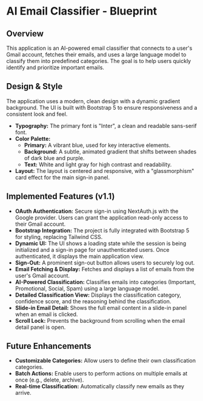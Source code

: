 
# AI Email Classifier - Blueprint

## Overview

This application is an AI-powered email classifier that connects to a user's Gmail account, fetches their emails, and uses a large language model to classify them into predefined categories. The goal is to help users quickly identify and prioritize important emails.

## Design & Style

The application uses a modern, clean design with a dynamic gradient background. The UI is built with Bootstrap 5 to ensure responsiveness and a consistent look and feel.

*   **Typography:** The primary font is "Inter", a clean and readable sans-serif font.
*   **Color Palette:**
    *   **Primary:** A vibrant blue, used for key interactive elements.
    *   **Background:** A subtle, animated gradient that shifts between shades of dark blue and purple.
    *   **Text:** White and light gray for high contrast and readability.
*   **Layout:** The layout is centered and responsive, with a "glassmorphism" card effect for the main sign-in panel.

## Implemented Features (v1.1)

*   **OAuth Authentication:** Secure sign-in using NextAuth.js with the Google provider. Users can grant the application read-only access to their Gmail account.
*   **Bootstrap Integration:** The project is fully integrated with Bootstrap 5 for styling, replacing Tailwind CSS.
*   **Dynamic UI:** The UI shows a loading state while the session is being initialized and a sign-in page for unauthenticated users. Once authenticated, it displays the main application view.
*   **Sign-Out:** A prominent sign-out button allows users to securely log out.
*   **Email Fetching & Display:** Fetches and displays a list of emails from the user's Gmail account.
*   **AI-Powered Classification:** Classifies emails into categories (Important, Promotional, Social, Spam) using a large language model.
*   **Detailed Classification View:** Displays the classification category, confidence score, and the reasoning behind the classification.
*   **Slide-in Email Detail:** Shows the full email content in a slide-in panel when an email is clicked.
*   **Scroll Lock:** Prevents the background from scrolling when the email detail panel is open.

## Future Enhancements

*   **Customizable Categories:** Allow users to define their own classification categories.
*   **Batch Actions:** Enable users to perform actions on multiple emails at once (e.g., delete, archive).
*   **Real-time Classification:** Automatically classify new emails as they arrive.
